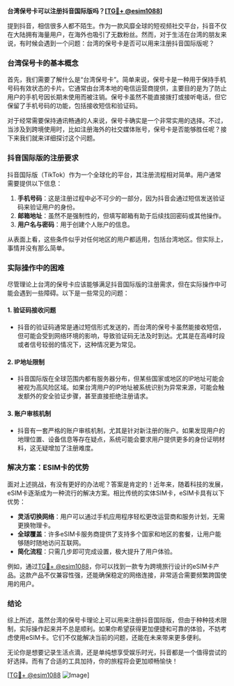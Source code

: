 **台湾保号卡可以注册抖音国际版吗？[[TG💪+ @esim1088](https://t.me/s/esim1088)]**

提到抖音，相信很多人都不陌生。作为一款风靡全球的短视频社交平台，抖音不仅在大陆拥有海量用户，在海外也吸引了无数粉丝。然而，对于生活在台湾的朋友来说，有时候会遇到一个问题：台湾的保号卡是否可以用来注册抖音国际版呢？

### 台湾保号卡的基本概念

首先，我们需要了解什么是“台湾保号卡”。简单来说，保号卡是一种用于保持手机号码有效状态的卡片。它通常由台湾本地的电信运营商提供，主要目的是为了防止用户的手机号因长期未使用而被注销。保号卡虽然不能直接拨打或接听电话，但它保留了手机号码的功能，包括接收短信和验证码。

对于经常需要保持通讯畅通的人来说，保号卡确实是一个非常实用的选择。不过，当涉及到跨境使用时，比如注册海外的社交媒体账号，保号卡是否能够胜任呢？接下来我们就来详细探讨这个问题。

### 抖音国际版的注册要求

抖音国际版（TikTok）作为一个全球化的平台，其注册流程相对简单。用户通常需要提供以下信息：

1. **手机号码**：这是注册过程中必不可少的一部分，因为抖音会通过短信发送验证码来验证用户的身份。
2. **邮箱地址**：虽然不是强制性的，但填写邮箱有助于后续找回密码或其他操作。
3. **用户名与密码**：用于创建个人账户的信息。

从表面上看，这些条件似乎对任何地区的用户都适用，包括台湾地区。但实际上，事情并没有那么简单。

### 实际操作中的困难

尽管理论上台湾的保号卡应该能够满足抖音国际版的注册需求，但在实际操作中可能会遇到一些障碍。以下是一些常见的问题：

#### 1. **验证码接收问题**
   - 抖音的验证码通常是通过短信形式发送的，而台湾的保号卡虽然能接收短信，但可能会受到网络环境的影响，导致验证码无法及时到达。尤其是在高峰时段或者信号较弱的情况下，这种情况更为常见。

#### 2. **IP地址限制**
   - 抖音国际版在全球范围内都有服务器分布，但某些国家或地区的IP地址可能会被视为高风险区域。如果台湾用户的IP地址被系统识别为异常来源，可能会触发额外的安全验证步骤，甚至直接拒绝注册请求。

#### 3. **账户审核机制**
   - 抖音有一套严格的账户审核机制，尤其是针对新注册的账户。如果发现用户的地理位置、设备信息等存在疑点，系统可能会要求用户提供更多的身份证明材料，这无疑增加了注册难度。

### 解决方案：ESIM卡的优势

面对上述挑战，有没有更好的办法呢？答案是肯定的！近年来，随着科技的发展，eSIM卡逐渐成为一种流行的解决方案。相比传统的实体SIM卡，eSIM卡具有以下优势：

- **灵活切换网络**：用户可以通过手机应用程序轻松更改运营商和服务计划，无需更换物理卡。
- **全球覆盖**：许多eSIM卡服务商提供了支持多个国家和地区的套餐，让用户能够随时随地访问互联网。
- **简化流程**：只需几步即可完成设置，极大提升了用户体验。

例如，通过[TG💪+ @esim1088](https://t.me/s/esim1088)，你可以找到一款专为跨境旅行设计的eSIM卡产品。这款产品不仅兼容性强，还能确保稳定的网络连接，非常适合需要频繁跨国使用的用户。

### 结论

综上所述，虽然台湾的保号卡理论上可以用来注册抖音国际版，但由于种种技术限制，实际操作起来并不总是顺利。如果你希望获得更加便捷和可靠的体验，不妨考虑使用eSIM卡。它们不仅能解决当前的问题，还能在未来带来更多便利。

无论你是想要记录生活点滴，还是单纯想享受娱乐时光，抖音都是一个值得尝试的好选择。而有了合适的工具加持，你的旅程将会更加顺畅愉快！

[[TG💪+ @esim1088](https://t.me/s/esim1088) ![Image](https://i.postimg.cc/4NQfJmqS/Snipaste-2025-05-13-00-14-12.png)]